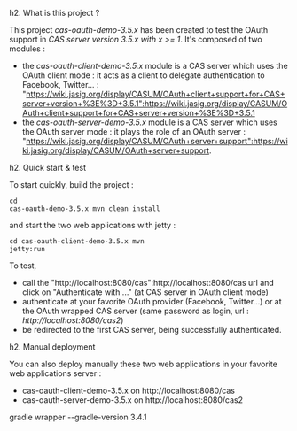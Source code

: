 h2. What is this project ?

This project *cas-oauth-demo-3.5.x* has been created to test the OAuth support in *CAS server version 3.5.x with x >= 1*. It's composed of two modules :
- the *cas-oauth-client-demo-3.5.x* module is a CAS server which uses the OAuth client mode : it acts as a client to delegate authentication to Facebook, Twitter... : "https://wiki.jasig.org/display/CASUM/OAuth+client+support+for+CAS+server+version+%3E%3D+3.5.1":https://wiki.jasig.org/display/CASUM/OAuth+client+support+for+CAS+server+version+%3E%3D+3.5.1
- the *cas-oauth-server-demo-3.5.x* module is a CAS server which uses the OAuth server mode : it plays the role of an OAuth server : "https://wiki.jasig.org/display/CASUM/OAuth+server+support":https://wiki.jasig.org/display/CASUM/OAuth+server+support.

h2. Quick start & test

To start quickly, build the project :<pre><code>cd cas-oauth-demo-3.5.x
mvn clean install</code></pre>and start the two web applications with jetty :<pre><code>cd cas-oauth-client-demo-3.5.x
mvn jetty:run</code></pre>

To test,
- call the "http://localhost:8080/cas":http://localhost:8080/cas url and click on "Authenticate with ..." (at CAS server in OAuth client mode)
- authenticate at your favorite OAuth provider (Facebook, Twitter...) or at the OAuth wrapped CAS server (same password as login, url : _http://localhost:8080/cas2_)
- be redirected to the first CAS server, being successfully authenticated.

h2. Manual deployment

You can also deploy manually these two web applications in your favorite web applications server :
- cas-oauth-client-demo-3.5.x on http://localhost:8080/cas
- cas-oauth-server-demo-3.5.x on http://localhost:8080/cas2


gradle wrapper --gradle-version 3.4.1

